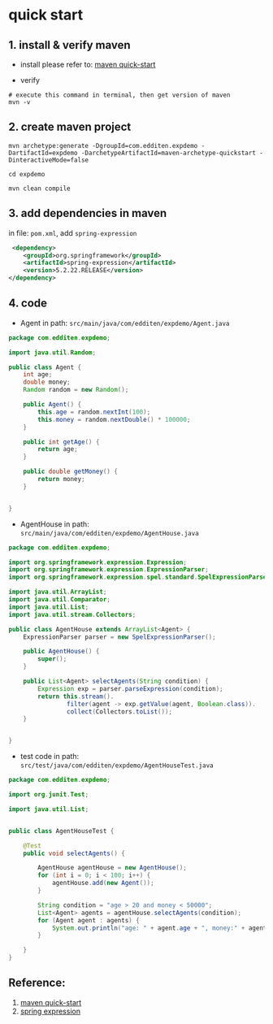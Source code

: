 # quick start




## 1. install & verify maven

- install
  please refer to:
  [maven quick-start](https://levelup.gitconnected.com/how-to-create-a-java-project-with-maven-89867bef811a)


- verify

```shell
# execute this command in terminal, then get version of maven
mvn -v
```

## 2. create maven project
```shell
mvn archetype:generate -DgroupId=com.edditen.expdemo -DartifactId=expdemo -DarchetypeArtifactId=maven-archetype-quickstart -DinteractiveMode=false

cd expdemo

mvn clean compile
```


## 3. add dependencies in maven
in file: `pom.xml`, add `spring-expression`

```xml
 <dependency>
    <groupId>org.springframework</groupId>
    <artifactId>spring-expression</artifactId>
    <version>5.2.22.RELEASE</version>
</dependency>
```



## 4. code

- Agent
  in path: `src/main/java/com/edditen/expdemo/Agent.java`

```java
package com.edditen.expdemo;

import java.util.Random;

public class Agent {
    int age;
    double money;
    Random random = new Random();

    public Agent() {
        this.age = random.nextInt(100);
        this.money = random.nextDouble() * 100000;
    }

    public int getAge() {
        return age;
    }

    public double getMoney() {
        return money;
    }


}

```


- AgentHouse
  in path: `src/main/java/com/edditen/expdemo/AgentHouse.java`


```java
package com.edditen.expdemo;

import org.springframework.expression.Expression;
import org.springframework.expression.ExpressionParser;
import org.springframework.expression.spel.standard.SpelExpressionParser;

import java.util.ArrayList;
import java.util.Comparator;
import java.util.List;
import java.util.stream.Collectors;

public class AgentHouse extends ArrayList<Agent> {
    ExpressionParser parser = new SpelExpressionParser();

    public AgentHouse() {
        super();
    }

    public List<Agent> selectAgents(String condition) {
        Expression exp = parser.parseExpression(condition);
        return this.stream().
                filter(agent -> exp.getValue(agent, Boolean.class)).
                collect(Collectors.toList());
    }


}
```


- test code
  in path: `src/test/java/com/edditen/expdemo/AgentHouseTest.java`

```java
package com.edditen.expdemo;

import org.junit.Test;

import java.util.List;


public class AgentHouseTest {

    @Test
    public void selectAgents() {

        AgentHouse agentHouse = new AgentHouse();
        for (int i = 0; i < 100; i++) {
            agentHouse.add(new Agent());
        }

        String condition = "age > 20 and money < 50000";
        List<Agent> agents = agentHouse.selectAgents(condition);
        for (Agent agent : agents) {
            System.out.println("age: " + agent.age + ", money:" + agent.money);
        }

    }
}
```




## Reference:
1. [maven quick-start](https://levelup.gitconnected.com/how-to-create-a-java-project-with-maven-89867bef811a)
2. [spring expression](https://www.baeldung.com/spring-expression-language)
